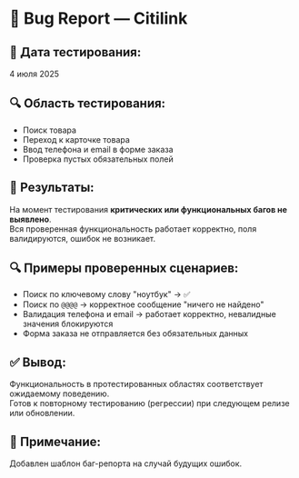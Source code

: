 # 🐞 Bug Report — Citilink

## 📅 Дата тестирования:
4 июля 2025

## 🔍 Область тестирования:
- Поиск товара
- Переход к карточке товара
- Ввод телефона и email в форме заказа
- Проверка пустых обязательных полей

## 🧾 Результаты:
На момент тестирования **критических или функциональных багов не выявлено**.  
Вся проверенная функциональность работает корректно, поля валидируются, ошибок не возникает.

## 🔍 Примеры проверенных сценариев:
- Поиск по ключевому слову "ноутбук" → ✅
- Поиск по `@@@@` → корректное сообщение "ничего не найдено"
- Валидация телефона и email → работает корректно, невалидные значения блокируются
- Форма заказа не отправляется без обязательных данных

## ✅ Вывод:
Функциональность в протестированных областях соответствует ожидаемому поведению.  
Готов к повторному тестированию (регрессии) при следующем релизе или обновлении.

## 📎 Примечание:
Добавлен шаблон баг-репорта на случай будущих ошибок.
